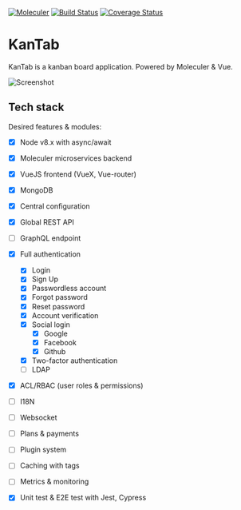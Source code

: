 [![Moleculer](https://img.shields.io/badge/Powered%20by-Moleculer-green.svg?colorB=0e83cd)](https://moleculer.services)
[![Build Status](https://travis-ci.org/icebob/kantab.svg?branch=master)](https://travis-ci.org/icebob/kantab)
[![Coverage Status](https://coveralls.io/repos/github/icebob/kantab/badge.svg?branch=master)](https://coveralls.io/github/icebob/kantab?branch=master)

# KanTab
KanTab is a kanban board application. Powered by Moleculer &amp; Vue.

![Screenshot](https://user-images.githubusercontent.com/306521/47039154-865d9100-d183-11e8-85c9-4cfc571ac8a5.png)

## Tech stack
Desired features & modules:

- [x] Node v8.x with async/await
- [x] Moleculer microservices backend
- [x] VueJS frontend (VueX, Vue-router)
- [x] MongoDB
- [x] Central configuration
- [x] Global REST API
- [ ] GraphQL endpoint
- [x] Full authentication
    - [x] Login
    - [x] Sign Up
    - [x] Passwordless account
    - [x] Forgot password
    - [x] Reset password    
    - [x] Account verification
    - [x] Social login
        - [x] Google
        - [x] Facebook
        - [x] Github
    - [x] Two-factor authentication
    - [ ] LDAP
- [x] ACL/RBAC (user roles & permissions)
- [ ] I18N
- [ ] Websocket
- [ ] Plans & payments
- [ ] Plugin system
- [ ] Caching with tags
- [ ] Metrics & monitoring
- [x] Unit test & E2E test with Jest, Cypress

